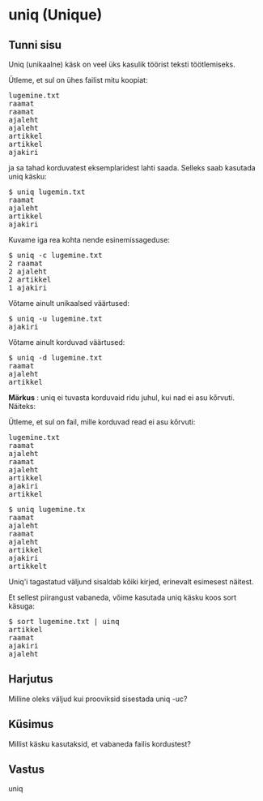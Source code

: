 # uniq (Unique)

## Tunni sisu

Uniq (unikaalne) käsk on veel üks kasulik töörist teksti töötlemiseks.

Ütleme, et sul on ühes failist mitu koopiat:


<pre>
lugemine.txt
raamat
raamat
ajaleht
ajaleht
artikkel
artikkel
ajakiri
</pre>

ja sa tahad korduvatest eksemplaridest lahti saada. Selleks saab kasutada uniq käsku:

<pre>$ uniq lugemin.txt
raamat
ajaleht
artikkel
ajakiri</pre>

Kuvame iga rea kohta nende esinemissageduse:

<pre>$ uniq -c lugemine.txt
2 raamat
2 ajaleht
2 artikkel
1 ajakiri</pre>

Vőtame ainult unikaalsed väärtused:

<pre>$ uniq -u lugemine.txt
ajakiri</pre>

Vőtame ainult korduvad väärtused:

<pre>$ uniq -d lugemine.txt
raamat
ajaleht
artikkel
</pre>

<b>Märkus</b> : uniq ei tuvasta korduvaid ridu juhul, kui nad ei asu kőrvuti. Näiteks:

Ütleme, et sul on fail, mille korduvad read ei asu kőrvuti:

<pre>
lugemine.txt
raamat
ajaleht
raamat
ajaleht
artikkel
ajakiri
artikkel
</pre>

<pre>$ uniq lugemine.tx
raamat
ajaleht
raamat
ajaleht
artikkel
ajakiri
artikkelt</pre>

Uniq'i tagastatud väljund sisaldab kőiki kirjed, erinevalt esimesest näitest.

Et sellest piirangust vabaneda, vőime kasutada uniq käsku koos sort käsuga:

<pre>
$ sort lugemine.txt | uinq
artikkel
raamat
ajakiri
ajaleht</pre>

## Harjutus

Milline oleks väljud kui prooviksid sisestada uniq -uc?

## Küsimus

Millist käsku kasutaksid, et vabaneda failis kordustest?

## Vastus

uniq
